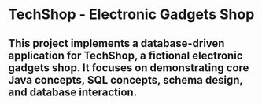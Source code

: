 # TechShop - Electronic Gadgets Shop
## This project implements a database-driven application for TechShop, a fictional electronic gadgets shop. It focuses on demonstrating core Java concepts, SQL concepts, schema design, and database interaction.

